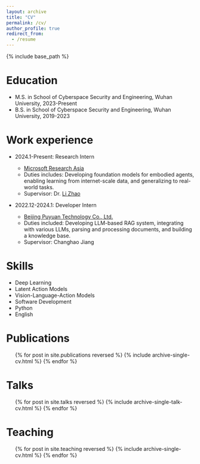 ```yaml
---
layout: archive
title: "CV"
permalink: /cv/
author_profile: true
redirect_from:
  - /resume
---
```


{% include base_path %}

Education
======
* M.S. in School of Cyberspace Security and Engineering, Wuhan University, 2023-Present
* B.S. in School of Cyberspace Security and Engineering, Wuhan University, 2019-2023

Work experience
======
* 2024.1-Present: Research Intern
  * [Microsoft Research Asia](https://www.microsoft.com/en-us/research/lab/microsoft-research-asia/)
  * Duties includes: Developing foundation models for embodied agents, enabling learning from internet-scale data, and generalizing to real-world tasks.
  * Supervisor: Dr. [Li Zhao](https://www.microsoft.com/en-us/research/people/lizo/)

* 2022.12-2024.1: Developer Intern
  * [Beijing Puyuan Technology Co., Ltd.](https://www.puyuan.tech/)
  * Duties included: Developing LLM-based RAG system, integrating with various LLMs, parsing and processing documents, and building a knowledge base.
  * Supervisor: Changhao Jiang

  
Skills
======
* Deep Learning
* Latent Action Models
* Vision-Language-Action Models
* Software Development
* Python
* English

Publications
======
  <ul>{% for post in site.publications reversed %}
    {% include archive-single-cv.html %}
  {% endfor %}</ul>
  
Talks
======
  <ul>{% for post in site.talks reversed %}
    {% include archive-single-talk-cv.html  %}
  {% endfor %}</ul>
  
Teaching
======
  <ul>{% for post in site.teaching reversed %}
    {% include archive-single-cv.html %}
  {% endfor %}</ul>

